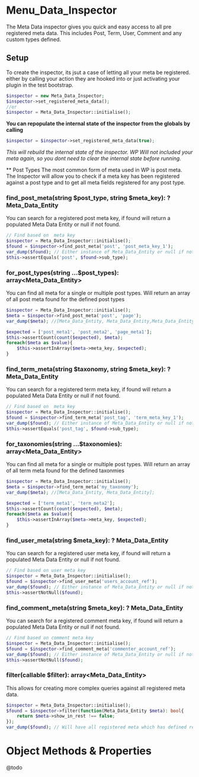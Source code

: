 # Menu_Data_Inspector

The Meta Data inspector gives you quick and easy access to all pre registered meta data. This includes Post, Term, User, Comment and any custom types defined.

## Setup

To create the inspector, its jsut a case of letting all your meta be registered. either by calling your action they are hooked into or just activating your plugin in the test bootstrap.

``` php
$inspector = new Meta_Data_Inspector;
$inspector->set_registered_meta_data(); 
//or 
$inspector = Meta_Data_Inspector::initialise();
```

**You can repopulate the internal state of the inspector from the globals by calling**
```php
$inspector = $inspector->set_registered_meta_data(true);
```
*This will rebuild the internal state of the inspector. WP Will not included your meta again, so you dont need to clear the internal state before running.*

** Post Types
The most common form of meta used in WP is post meta. The Inspector will allow you to check if a meta key has been registered against a post type and to get all meta fields registered for any post type.


### find_post_meta(string $post_type, string $meta_key): ? Meta_Data_Entity
You can search for a registered post meta key, if found will return a populated Meta Data Entity or null if not found.
```php 
// Find based on  meta key
$inspector = Meta_Data_Inspector::initialise();
$found = $inspector->find_post_meta('post', 'post_meta_key_1');
var_dump($found); // Either instance of Meta_Data_Entity or null if not found.
$this->assertEquals('post', $found->sub_type);
```

### for_post_types(string ...$post_types): array<Meta_Data_Entity>
You can find all meta for a single or multiple post types. Will return an array of all post meta found for the defined post types
```php
$inspector = Meta_Data_Inspector::initialise();
$meta = $inspector->find_post_meta('post', 'page');
var_dump($meta); //[Meta_Data_Entity, Meta_Data_Entity,Meta_Data_Entity];

$expected = ['post_meta1', 'post_meta2', 'page_meta1'];
$this->assertCount(count($expected), $meta);
foreach($meta as $value){
    $this->assertInArray($meta->meta_key, $expected);
}
```

### find_term_meta(string $taxonomy, string $meta_key): ? Meta_Data_Entity
You can search for a registered term meta key, if found will return a populated Meta Data Entity or null if not found.

```php 
// Find based on  meta key
$inspector = Meta_Data_Inspector::initialise();
$found = $inspector->find_term_meta('post_tag', 'term_meta_key_1');
var_dump($found); // Either instance of Meta_Data_Entity or null if not found.
$this->assertEquals('post_tag', $found->sub_type);
```

### for_taxonomies(string ...$taxonomies): array<Meta_Data_Entity>
You can find all meta for a single or multiple post types. Will return an array of all term meta found for the defined taxonmies
```php
$inspector = Meta_Data_Inspector::initialise();
$meta = $inspector->find_term_meta('my_taxonomy');
var_dump($meta); //[Meta_Data_Entity, Meta_Data_Entity];

$expected = ['term_meta1', 'term_meta2'];
$this->assertCount(count($expected), $meta);
foreach($meta as $value){
    $this->assertInArray($meta->meta_key, $expected);
}
```

### find_user_meta(string $meta_key): ? Meta_Data_Entity
You can search for a registered user meta key, if found will return a populated Meta Data Entity or null if not found.

```php 
// Find based on user meta key
$inspector = Meta_Data_Inspector::initialise();
$found = $inspector->find_user_meta('users_account_ref');
var_dump($found); // Either instance of Meta_Data_Entity or null if not found.
$this->assertNotNull($found);
```

### find_comment_meta(string $meta_key): ? Meta_Data_Entity
You can search for a registered comment meta key, if found will return a populated Meta Data Entity or null if not found.

```php 
// Find based on comment meta key
$inspector = Meta_Data_Inspector::initialise();
$found = $inspector->find_comment_meta('commenter_account_ref');
var_dump($found); // Either instance of Meta_Data_Entity or null if not found.
$this->assertNotNull($found);
```

### filter(callable $filter): array<Meta_Data_Entity>
This allows for creating more complex queries against all registered meta data.
```php 
$inspector = Meta_Data_Inspector::initialise();
$found = $inspector->filter(function(Meta_Data_Entity $meta): bool{
    return $meta->show_in_rest !== false;
});
var_dump($found); // Will have all registered meta which has defined rest schema.
```

# Object Methods & Properties

@todo
